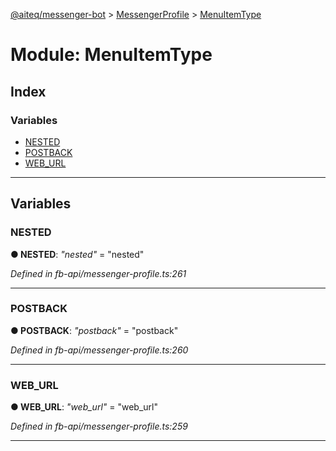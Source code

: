[@aiteq/messenger-bot](../README.md) > [MessengerProfile](../modules/messengerprofile.md) > [MenuItemType](../modules/messengerprofile.menuitemtype.md)



# Module: MenuItemType

## Index

### Variables

* [NESTED](messengerprofile.menuitemtype.md#nested)
* [POSTBACK](messengerprofile.menuitemtype.md#postback)
* [WEB_URL](messengerprofile.menuitemtype.md#web_url)



---
## Variables
<a id="nested"></a>

###  NESTED

**●  NESTED**:  *"nested"*  = "nested"

*Defined in fb-api/messenger-profile.ts:261*





___

<a id="postback"></a>

###  POSTBACK

**●  POSTBACK**:  *"postback"*  = "postback"

*Defined in fb-api/messenger-profile.ts:260*





___

<a id="web_url"></a>

###  WEB_URL

**●  WEB_URL**:  *"web_url"*  = "web_url"

*Defined in fb-api/messenger-profile.ts:259*





___


